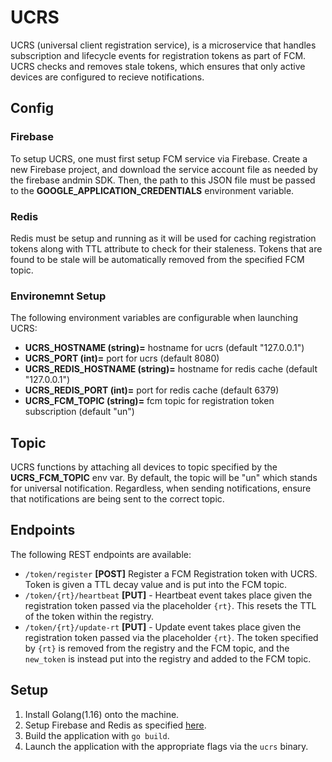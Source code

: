 # **UCRS**
UCRS (universal client registration service), is a microservice that handles 
subscription and lifecycle events for registration tokens as part of FCM. UCRS
checks and removes stale tokens, which ensures that only active devices are configured
to recieve notifications.

## **Config**

### **Firebase**
To setup UCRS, one must first setup FCM service via Firebase. Create a new Firebase project,
and download the service account file as needed by the firebase andmin SDK. Then, the path
to this JSON file must be passed to the **GOOGLE_APPLICATION_CREDENTIALS** environment variable.

### **Redis**
Redis must be setup and running as it will be used for caching registration tokens along with TTL
attribute to check for their staleness. Tokens that are found to be stale will be automatically removed
from the specified FCM topic.

### **Environemnt Setup**
The following environment variables are configurable when launching UCRS:
- **UCRS_HOSTNAME (string)=** hostname for ucrs (default "127.0.0.1")
- **UCRS_PORT (int)=** port for ucrs (default 8080)
- **UCRS_REDIS_HOSTNAME (string)=** hostname for redis cache (default "127.0.0.1")
- **UCRS_REDIS_PORT (int)=** port for redis cache (default 6379)
- **UCRS_FCM_TOPIC (string)=** fcm topic for registration token subscription (default "un")

## **Topic**
UCRS functions by attaching all devices to topic specified by the **UCRS_FCM_TOPIC** env var. By default,
the topic will be "un" which stands for universal notification. Regardless, when sending
notifications, ensure that notifications are being sent to the correct topic.


## **Endpoints**
The following REST endpoints are available:
- `/token/register` **[POST]** Register a FCM Registration token with UCRS. Token is given a
TTL decay value and is put into the FCM topic.
- `/token/{rt}/heartbeat` **[PUT]** - Heartbeat event takes place given the registration token passed via
the placeholder `{rt}`. This resets the TTL of the token within the registry.
- `/token/{rt}/update-rt` **[PUT]** - Update event takes place given the registration token passed via
the placeholder `{rt}`. The token specified by `{rt}` is removed from the registry and the FCM topic, and
the `new_token` is instead put into the registry and added to the FCM topic.
 

## Setup
1. Install Golang(1.16) onto the machine.
2. Setup Firebase and Redis as specified [here](#config).
3. Build the application with `go build`.
4. Launch the application with the appropriate flags via the `ucrs` binary.
